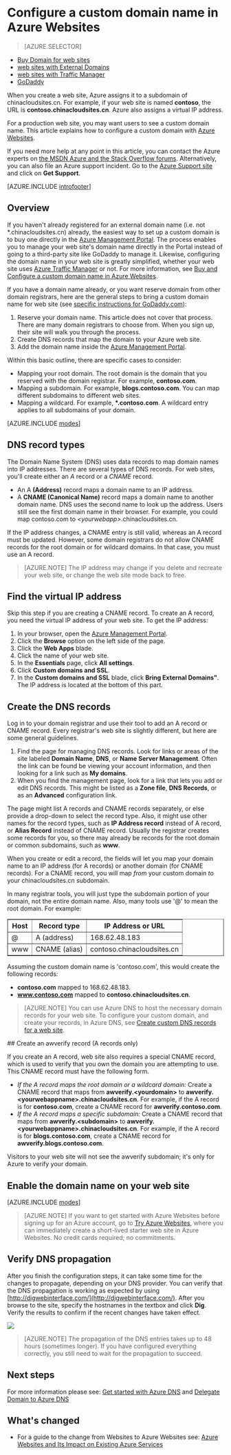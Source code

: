 <properties
	pageTitle="Configure a custom domain name in Azure Websites"
	description="Learn how to use a custom domain name with a web site in Azure Websites."
	services="app-service"
	documentationCenter=""
	authors="cephalin"
	manager="wpickett"
	editor="jimbe"
	tags="top-support-issue"/>

<tags
	ms.service="app-service"
	ms.date="10/23/2015"
	wacn.date=""/>

# Configure a custom domain name in Azure Websites

> [AZURE.SELECTOR]
- [Buy Domain for web sites](/documentation/articles/custom-dns-web-site-buydomains-web-app)
- [web sites with External Domains](/documentation/articles/web-sites-custom-domain-name)
- [web sites with Traffic Manager](/documentation/articles/web-sites-traffic-manager-custom-domain-name)
- [GoDaddy](/documentation/articles/web-sites-godaddy-custom-domain-name)

When you create a web site, Azure assigns it to a subdomain of chinacloudsites.cn. For example, if your web site is named **contoso**, the URL is **contoso.chinacloudsites.cn**. Azure also assigns a virtual IP address.

For a production web site, you may want users to see a custom domain name. This article explains how to configure a custom domain with [Azure Websites](/documentation/services/web-sites/).

If you need more help at any point in this article, you can contact the Azure experts on [the MSDN Azure and the Stack Overflow forums](/support/forums/). Alternatively, you can also file an Azure support incident. Go to the [Azure Support site](/support/contact/) and click on **Get Support**.

[AZURE.INCLUDE [introfooter](../includes/custom-dns-web-site-intro-notes.md)]

## Overview

If you haven't already registered for an external domain name (i.e. not *.chinacloudsites.cn) already, the easiest way to set up a custom domain is to buy one directly in the [Azure Management Portal](https://manage.windowsazure.cn). The process enables you to manage your web site's domain name directly in the Portal instead of going to a third-party site like GoDaddy to manage it. Likewise, configuring the domain name in your web site is greatly simplified, whether your web site uses [Azure Traffic Manager](/documentation/articles/web-sites-traffic-manager-custom-domain-name) or not. For more information, see [Buy and Configure a custom domain name in Azure Websites](/documentation/articles/custom-dns-web-site-buydomains-web-app).

If you have a domain name already, or you want reserve domain from other domain registrars, here are the general steps to bring a custom domain name for web site (see [specific instructions for GoDaddy.com](/documentation/articles/web-sites-godaddy-custom-domain-name)):

1. Reserve your domain name. This article does not cover that process. There are many domain registrars to choose from. When you sign up, their site will walk you through the process.
1. Create DNS records that map the domain to your Azure web site.
1. Add the domain name inside the [Azure Management Portal](https://manage.windowsazure.cn).

Within this basic outline, there are specific cases to consider:

- Mapping your root domain. The root domain is the domain that you reserved with the domain registrar. For example, **contoso.com**.
- Mapping a subdomain. For example, **blogs.contoso.com**.  You can map different subdomains to different web sites.
- Mapping a wildcard. For example, **\*.contoso.com**. A wildcard entry applies to all subdomains of your domain.

[AZURE.INCLUDE [modes](../includes/custom-dns-web-site-modes.md)]


## DNS record types

The Domain Name System (DNS) uses data records to map domain names into IP addresses. There are several types of DNS records. For web sites, you'll create either an *A* record or a *CNAME* record.

- An A **(Address)** record maps a domain name to an IP address.
- A **CNAME (Canonical Name)** record maps a domain name to another domain name. DNS uses the second name to look up the address. Users still see the first domain name in their browser. For example, you could map contoso.com to *&lt;yourwebapp&gt;*.chinacloudsites.cn.

If the IP address changes, a CNAME entry is still valid, whereas an A record must be updated. However, some domain registrars do not allow CNAME records for the root domain or for wildcard domains. In that case, you must use an A record.

> [AZURE.NOTE] The IP address may change if you delete and recreate your web site, or change the web site mode back to free.


## Find the virtual IP address

Skip this step if you are creating a CNAME record. To create an A record, you need the virtual IP address of your web site. To get the IP address:

1.	In your browser, open the [Azure Management Portal](https://manage.windowsazure.cn).
2.	Click the **Browse** option on the left side of the page.
3.	Click the **Web Apps** blade.
4.	Click the name of your web site.
5.	In the **Essentials** page, click **All settings**.
6.	Click **Custom domains and SSL**.
7.	In the **Custom domains and SSL** blade, click **Bring External Domains"**. The IP address is located at the bottom of this part.

## Create the DNS records

Log in to your domain registrar and use their tool to add an A record or CNAME record. Every registrar's web site is slightly different, but here are some general guidelines.

1.	Find the page for managing DNS records. Look for links or areas of the site labeled **Domain Name**, **DNS**, or **Name Server Management**. Often the link can be found be viewing your account information, and then looking for a link such as **My domains**.
2.	When you find the management page, look for a link that lets you add or edit DNS records. This might be listed as a **Zone file**, **DNS Records**, or as an **Advanced** configuration link.

The page might list A records and CNAME records separately, or else provide a drop-down to select the record type. Also, it might use other names for the record types, such as **IP Address record** instead of A record, or **Alias Record** instead of CNAME record.  Usually the registrar creates some records for you, so there may already be records for the root domain or common subdomains, such as **www**.

When you create or edit a record, the fields will let you map your domain name to an IP address (for A records) or another domain (for CNAME records). For a CNAME record, you will map *from* your custom domain *to* your chinacloudsites.cn subdomain.

In many registrar tools, you will just type the subdomain portion of your domain, not the entire domain name. Also, many tools use '@' to mean the root domain. For example:

<table cellspacing="0" border="1">
  <tr>
    <th>Host</th>
    <th>Record type</th>
    <th>IP Address or URL</th>
  </tr>
  <tr>
    <td>@</td>
    <td>A (address)</td>
    <td>168.62.48.183</td>
  </tr>
  <tr>
    <td>www</td>
    <td>CNAME (alias)</td>
    <td>contoso.chinacloudsites.cn</td>
  </tr>
</table>

Assuming the custom domain name is 'contoso.com', this would create the following records:

- **contoso.com** mapped to 168.62.48.183.
- **www.contoso.com** mapped to **contoso.chinacloudsites.cn**.

>[AZURE.NOTE] You can use Azure DNS to host the necessary domain records for your web site. To configure your custom domain, and create your records, in Azure DNS, see [Create custom DNS records for a web site](/documentation/articles/dns-web-sites-custom-domain).

<a name="awverify" />
## Create an awverify record (A records only)

If you create an A record, web site also requires a special CNAME record, which is used to verify that you own the domain you are attempting to use. This CNAME record must have the following form.

- *If the A record maps the root domain or a wildcard domain:* Create a CNAME record that maps from **awverify.&lt;yourdomain&gt;** to **awverify.&lt;yourwebappname&gt;.chinacloudsites.cn**.  For example, if the A record is for **contoso.com**, create a CNAME record for **awverify.contoso.com**.
- *If the A record maps a specific subdomain:* Create a CNAME record that maps from **awverify.&lt;subdomain&gt;** to **awverify.&lt;yourwebappname&gt;.chinacloudsites.cn**. For example, if the A record is for **blogs.contoso.com**, create a CNAME record for **awverify.blogs.contoso.com**.

Visitors to your web site will not see the awverify subdomain; it's only for Azure to verify your domain.

## Enable the domain name on your web site

[AZURE.INCLUDE [modes](../includes/custom-dns-web-site-enable-on-web-site.md)]

>[AZURE.NOTE] If you want to get started with Azure Websites before signing up for an Azure account, go to [Try Azure Websites](https://tryappservice.azure.com/), where you can immediately create a short-lived starter web site in Azure Websites. No credit cards required; no commitments.

## Verify DNS propagation

After you finish the configuration steps, it can take some time for the changes to propagate, depending on your DNS provider. You can verify that the DNS propagation is working as expected by using [http://digwebinterface.com/](http://digwebinterface.com/). After you browse to the site, specify the hostnames in the textbox and click **Dig**. Verify the results to confirm if the recent changes have taken effect.  

![](./media/web-sites-custom-domain-name/1-digwebinterface.png)

> [AZURE.NOTE] The propagation of the DNS entries takes up to 48 hours (sometimes longer). If you have configured everything correctly, you still need to wait for the propagation to succeed.

## Next steps

For more information please see: [Get started with Azure DNS](/documentation/articles/dns-getstarted-create-dnszone) and [Delegate Domain to Azure DNS](/documentation/articles/dns-domain-delegation)

## What's changed
* For a guide to the change from Websites to Azure Websites see: [Azure Websites and Its Impact on Existing Azure Services](/documentation/services/web-sites/)

<!-- Anchors. -->
[Overview]: #overview
[DNS record types]: #dns-record-types
[Find the virtual IP address]: #find-the-virtual-ip-address
[Create the DNS records]: #create-the-dns-records
[Enable the domain name on your web site]: #enable-the-domain-name-on-your-web-app

<!-- Images -->
[subdomain]: ./media/web-sites-custom-domain-name/azurewebsites-subdomain.png
